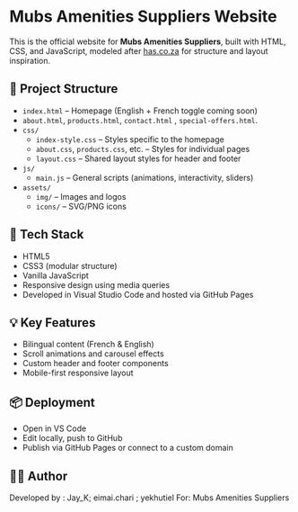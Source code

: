 # Mubs Amenities Suppliers Website

This is the official website for **Mubs Amenities Suppliers**, built with HTML, CSS, and JavaScript, modeled after [has.co.za](https://www.has.co.za) for structure and layout inspiration.

## 🔧 Project Structure

- `index.html` – Homepage (English + French toggle coming soon)
- `about.html`, `products.html`, `contact.html` , `special-offers.html`.
- `css/`
  - `index-style.css` – Styles specific to the homepage
  - `about.css`, `products.css`, etc. – Styles for individual pages
  - `layout.css` – Shared layout styles for header and footer
- `js/`
  - `main.js` – General scripts (animations, interactivity, sliders)
- `assets/`
  - `img/` – Images and logos
  - `icons/` – SVG/PNG icons

## 🧩 Tech Stack

- HTML5
- CSS3 (modular structure)
- Vanilla JavaScript
- Responsive design using media queries
- Developed in Visual Studio Code and hosted via GitHub Pages

## 💡 Key Features

- Bilingual content (French & English)
- Scroll animations and carousel effects
- Custom header and footer components
- Mobile-first responsive layout

## 📦 Deployment

- Open in VS Code
- Edit locally, push to GitHub
- Publish via GitHub Pages or connect to a custom domain

## 👨‍💻 Author

Developed by : Jay_K; eimai.chari ; yekhutiel
For: Mubs Amenities Suppliers
